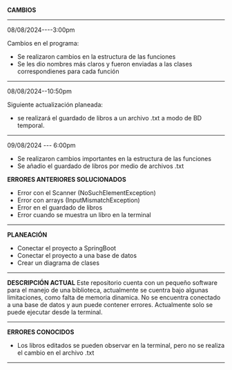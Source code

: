 
**CAMBIOS**
__________________________________________________________  
08/08/2024----3:00pm

Cambios en el programa: 
- Se realizaron cambios en la estructura de las funciones
- Se les dio nombres más claros y fueron enviadas a las clases correspondienes para cada función

____________________________________________________________ 
08/08/2024--10:50pm

Siguiente actualización planeada:
- se realizará el guardado de libros a un archivo .txt a modo de BD temporal.

_________________________________________________________________________________

09/08/2024 --- 6:00pm

- Se realizaron cambios importantes en la estructura de las funciones
- Se añadio el guardado de libros por medio de archivos .txt


**ERRORES ANTERIORES SOLUCIONADOS**
- Error con el Scanner (NoSuchElementException)
- Error con arrays (InputMismatchException)
- Error en el guardado de libros
- Error cuando se muestra un libro en la terminal

_________________________________________________________________________________
**PLANEACIÓN**
- Conectar el proyecto a SpringBoot
- Conectar el proyecto a una base de datos
- Crear un diagrama de clases

________________________________________________________________________________


**DESCRIPCIÓN ACTUAL**
Este repositorio cuenta con un pequeño software para el manejo de una biblioteca, actualmente se cuentra bajo algunas limitaciones, como falta de memoria dinamica. No se encuentra conectado a una base de datos y aun puede contener errores.
Actualmente solo se puede ejecutar desde la terminal.

_________________________________________________________________________________



**ERRORES CONOCIDOS**
- Los libros editados se pueden observar en la terminal, pero no se realiza el cambio en el archivo .txt

__________________________________________________________________________________


 